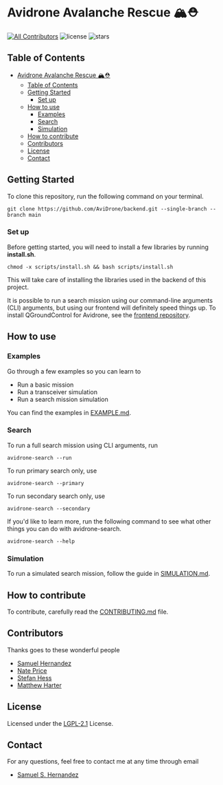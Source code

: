 # Avidrone Avalanche Rescue 🏔⛑

<!-- BADGE:START - Do not remove or modify this section -->
[![All Contributors](https://img.shields.io/badge/all_contributors-4-orange.svg?style=flat-square)](#contributors-)
![license](https://img.shields.io/github/license/AviDrone/AviDrone)
![stars](https://img.shields.io/github/stars/AviDrone/AviDrone?style=social)

<!-- BADGE:END -->

## Table of Contents

- [Avidrone Avalanche Rescue 🏔⛑](#avidrone-avalanche-rescue-)
  - [Table of Contents](#table-of-contents)
  - [Getting Started](#getting-started)
    - [Set up](#set-up)
  - [How to use](#how-to-use)
    - [Examples](#examples)
    - [Search](#search)
    - [Simulation](#simulation)
  - [How to contribute](#how-to-contribute)
  - [Contributors](#contributors)
  - [License](#license)
  - [Contact](#contact)

## Getting Started

To clone this repository, run the following command on your terminal.

```{bash}
git clone https://github.com/AviDrone/backend.git --single-branch --branch main
```

### Set up

Before getting started, you will need to install a few libraries by running **install.sh**.

  ```{bash)
chmod -x scripts/install.sh && bash scripts/install.sh
  ```

This will take care of installing the libraries used in the backend of this project.

It is possible to run a search mission using our command-line arguments (CLI) arguments, but using our frontend will definitely speed things up. To install QGroundControl for Avidrone, see the [frontend repository](https://github.com/AviDrone/frontend).

## How to use

### Examples

Go through a few examples so you can learn to

- Run a basic mission
- Run a transceiver simulation
- Run a search mission simulation

 You can find the examples in [EXAMPLE.md](avidrone/example/EXAMPLE.md).

### Search

To run a full search mission using CLI arguments, run

  ```{bash)
  avidrone-search --run
  ```
  
 To run primary search only, use

  ```{bash)
  avidrone-search --primary
  ```
  
 To run secondary search only, use

  ```{bash)
  avidrone-search --secondary
  ```
  
If you'd like to learn more, run the following command to see what other things you can do with avidrone-search.
  
  ```{bash)
  avidrone-search --help
  ```
  
### Simulation

To run a simulated search mission, follow the guide in [SIMULATION.md](avidrone/example/simulation/SIMULATION.md).

## How to contribute

To contribute, carefully read the [CONTRIBUTING.md](CONTRIBUTING.md) file.

## Contributors

Thanks goes to these wonderful people

<!-- ALL-CONTRIBUTORS-LIST:START - Do not remove or modify this section -->
- [Samuel Hernandez](https://github.com/SamuelSHernandez)
- [Nate Price](https://github.com/pricna)
- [Stefan Hess](https://github.com/btw-ILTG)
- [Matthew Harter](https://github.com/matthartpi)
<!-- ALL-CONTRIBUTORS-LIST:END -->

## License

Licensed under the [LGPL-2.1](https://www.gnu.org/licenses/lgpl-3.0.html) License.

## Contact

For any questions, feel free to contact me at any time through email

- [Samuel S. Hernandez](mailto:samuel.hernandez@wallawalla.edu)
